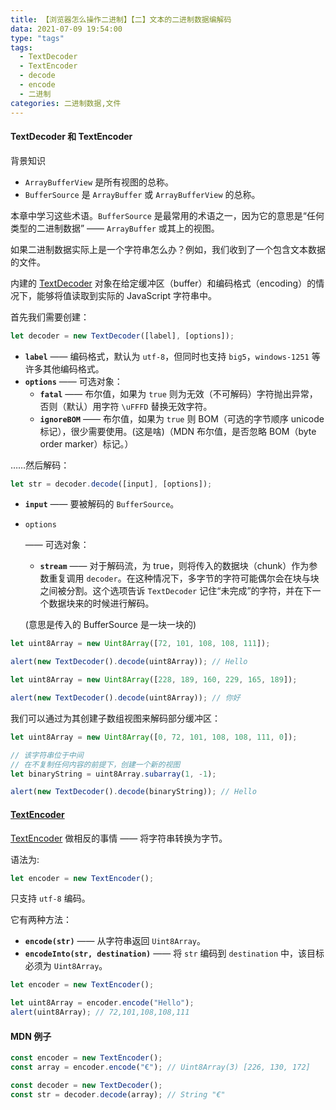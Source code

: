 ```yaml
---
title: 【浏览器怎么操作二进制】【二】文本的二进制数据编解码
data: 2021-07-09 19:54:00
type: "tags"
tags:
  - TextDecoder
  - TextEncoder
  - decode
  - encode
  - 二进制
categories: 二进制数据,文件
---
```


#### TextDecoder 和 TextEncoder

背景知识

- `ArrayBufferView` 是所有视图的总称。
- `BufferSource` 是 `ArrayBuffer` 或 `ArrayBufferView` 的总称。

本章中学习这些术语。`BufferSource` 是最常用的术语之一，因为它的意思是“任何类型的二进制数据” —— `ArrayBuffer` 或其上的视图。

<!--more-->

如果二进制数据实际上是一个字符串怎么办？例如，我们收到了一个包含文本数据的文件。

内建的 [TextDecoder](https://encoding.spec.whatwg.org/#interface-textdecoder) 对象在给定缓冲区（buffer）和编码格式（encoding）的情况下，能够将值读取到实际的 JavaScript 字符串中。

首先我们需要创建：

```javascript
let decoder = new TextDecoder([label], [options]);
```

- **`label`** —— 编码格式，默认为 `utf-8`，但同时也支持 `big5`，`windows-1251` 等许多其他编码格式。
- **`options`** —— 可选对象：
  - **`fatal`** —— 布尔值，如果为 `true` 则为无效（不可解码）字符抛出异常，否则（默认）用字符 `\uFFFD` 替换无效字符。
  - **`ignoreBOM`** —— 布尔值，如果为 `true` 则 BOM（可选的字节顺序 unicode 标记），很少需要使用。(这是啥)（MDN 布尔值，是否忽略 BOM（byte order marker）标记。）

……然后解码：

```javascript
let str = decoder.decode([input], [options]);
```

- **`input`** —— 要被解码的 `BufferSource`。

- `options`

  —— 可选对象：

  - **`stream`** —— 对于解码流，为 true，则将传入的数据块（chunk）作为参数重复调用 `decoder`。在这种情况下，多字节的字符可能偶尔会在块与块之间被分割。这个选项告诉 `TextDecoder` 记住“未完成”的字符，并在下一个数据块来的时候进行解码。

  (意思是传入的 BufferSource 是一块一块的)

```javascript
let uint8Array = new Uint8Array([72, 101, 108, 108, 111]);

alert(new TextDecoder().decode(uint8Array)); // Hello
```

```javascript
let uint8Array = new Uint8Array([228, 189, 160, 229, 165, 189]);

alert(new TextDecoder().decode(uint8Array)); // 你好
```

我们可以通过为其创建子数组视图来解码部分缓冲区：

```javascript
let uint8Array = new Uint8Array([0, 72, 101, 108, 108, 111, 0]);

// 该字符串位于中间
// 在不复制任何内容的前提下，创建一个新的视图
let binaryString = uint8Array.subarray(1, -1);

alert(new TextDecoder().decode(binaryString)); // Hello
```

#### [TextEncoder](https://zh.javascript.info/text-decoder#textencoder)

[TextEncoder](https://encoding.spec.whatwg.org/#interface-textencoder) 做相反的事情 —— 将字符串转换为字节。

语法为:

```javascript
let encoder = new TextEncoder();
```

只支持 `utf-8` 编码。

它有两种方法：

- **`encode(str)`** —— 从字符串返回 `Uint8Array`。
- **`encodeInto(str, destination)`** —— 将 `str` 编码到 `destination` 中，该目标必须为 `Uint8Array`。

```javascript
let encoder = new TextEncoder();

let uint8Array = encoder.encode("Hello");
alert(uint8Array); // 72,101,108,108,111
```

#### MDN 例子

```javascript
const encoder = new TextEncoder();
const array = encoder.encode("€"); // Uint8Array(3) [226, 130, 172]

const decoder = new TextDecoder();
const str = decoder.decode(array); // String "€"
```
